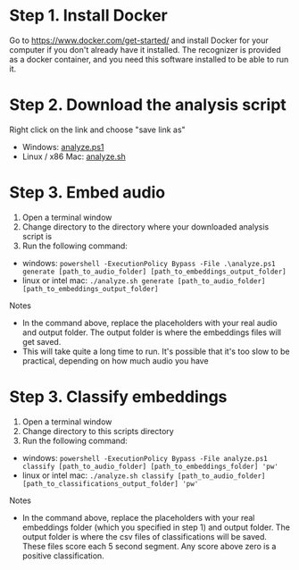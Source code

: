 # Step 1. Install Docker

Go to https://www.docker.com/get-started/ and install Docker for your computer if you don't already have it installed. The recognizer is provided as a docker container, and you need this software installed to be able to run it. 

# Step 2. Download the analysis script

Right click on the link and choose "save link as"
  - Windows: <a href="https://raw.githubusercontent.com/QutEcoacoustics/perch-runner/docker-launch-scripts-and-tests/scripts/analyze.ps1" download>analyze.ps1</a>
  - Linux / x86 Mac: <a href="https://raw.githubusercontent.com/QutEcoacoustics/perch-runner/docker-launch-scripts-and-tests/scripts/analyze.sh" download>analyze.sh</a>

# Step 3. Embed audio

1. Open a terminal window
2. Change directory to the directory where your downloaded analysis script is
3. Run the following command:
  - windows: `powershell -ExecutionPolicy Bypass -File .\analyze.ps1 generate [path_to_audio_folder] [path_to_embeddings_output_folder]`
  - linux or intel mac: `./analyze.sh generate [path_to_audio_folder] [path_to_embeddings_output_folder]`

Notes
- In the command above, replace the placeholders with your real audio and output folder. The output folder is where the embeddings files will get saved.
- This will take quite a long time to run. It's possible that it's too slow to be practical, depending on how much audio you have

# Step 3. Classify embeddings

1. Open a terminal window
2. Change directory to this scripts directory
3. Run the following command:
  - windows: `powershell -ExecutionPolicy Bypass -File analyze.ps1 classify [path_to_audio_folder] [path_to_embeddings_folder] 'pw'`
  - linux or intel mac: `./analyze.sh classify [path_to_audio_folder] [path_to_classifications_output_folder] 'pw'`


Notes
- In the command above, replace the placeholders with your real embeddings folder (which you specified in step 1) and output folder. The output folder is where the csv files of classifications will be saved. These files score each 5 second segment. Any score above zero is a positive classification. 
